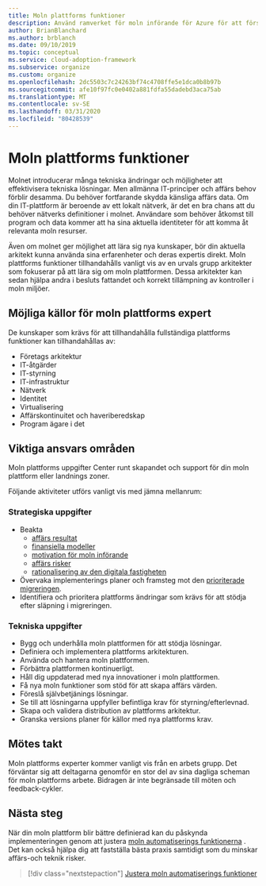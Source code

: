 ```yaml
---
title: Moln plattforms funktioner
description: Använd ramverket för moln införande för Azure för att förstå bildande av moln plattforms funktioner.
author: BrianBlanchard
ms.author: brblanch
ms.date: 09/10/2019
ms.topic: conceptual
ms.service: cloud-adoption-framework
ms.subservice: organize
ms.custom: organize
ms.openlocfilehash: 2dc5503c7c24263bf74c4708ffe5e1dca0b8b97b
ms.sourcegitcommit: afe10f97fc0e0402a881fdfa55dadebd3aca75ab
ms.translationtype: MT
ms.contentlocale: sv-SE
ms.lasthandoff: 03/31/2020
ms.locfileid: "80428539"
---
```

# <a name="cloud-platform-capabilities"></a>Moln plattforms funktioner

Molnet introducerar många tekniska ändringar och möjligheter att effektivisera tekniska lösningar. Men allmänna IT-principer och affärs behov förblir desamma. Du behöver fortfarande skydda känsliga affärs data. Om din IT-plattform är beroende av ett lokalt nätverk, är det en bra chans att du behöver nätverks definitioner i molnet. Användare som behöver åtkomst till program och data kommer att ha sina aktuella identiteter för att komma åt relevanta moln resurser.

Även om molnet ger möjlighet att lära sig nya kunskaper, bör din aktuella arkitekt kunna använda sina erfarenheter och deras expertis direkt. Moln plattforms funktioner tillhandahålls vanligt vis av en urvals grupp arkitekter som fokuserar på att lära sig om moln plattformen. Dessa arkitekter kan sedan hjälpa andra i besluts fattandet och korrekt tillämpning av kontroller i moln miljöer.

## <a name="possible-sources-for-cloud-platform-expertise"></a>Möjliga källor för moln plattforms expert

De kunskaper som krävs för att tillhandahålla fullständiga plattforms funktioner kan tillhandahållas av:

- Företags arkitektur
- IT-åtgärder
- IT-styrning
- IT-infrastruktur
- Nätverk
- Identitet
- Virtualisering
- Affärskontinuitet och haveriberedskap
- Program ägare i det

## <a name="key-responsibilities"></a>Viktiga ansvars områden

Moln plattforms uppgifter Center runt skapandet och support för din moln plattform eller landnings zoner.

Följande aktiviteter utförs vanligt vis med jämna mellanrum:

### <a name="strategic-tasks"></a>Strategiska uppgifter

- Beakta
  - [affärs resultat](../strategy/business-outcomes/index.md)
  - [finansiella modeller](../strategy/financial-models.md)
  - [motivation för moln införande](../strategy/motivations.md)
  - [affärs risker](../govern/policy-compliance/risk-tolerance.md)
  - [rationalisering av den digitala fastigheten](../digital-estate/index.md)
- Övervaka implementerings planer och framsteg mot den [prioriterade migreringen](../migrate/migration-considerations/assess/release-iteration-backlog.md).
- Identifiera och prioritera plattforms ändringar som krävs för att stödja efter släpning i migreringen.

### <a name="technical-tasks"></a>Tekniska uppgifter

- Bygg och underhålla moln plattformen för att stödja lösningar.
- Definiera och implementera plattforms arkitekturen.
- Använda och hantera moln plattformen.
- Förbättra plattformen kontinuerligt.
- Håll dig uppdaterad med nya innovationer i moln plattformen.
- Få nya moln funktioner som stöd för att skapa affärs värden.
- Föreslå självbetjänings lösningar.
- Se till att lösningarna uppfyller befintliga krav för styrning/efterlevnad.
- Skapa och validera distribution av plattforms arkitektur.
- Granska versions planer för källor med nya plattforms krav.

## <a name="meeting-cadence"></a>Mötes takt

Moln plattforms experter kommer vanligt vis från en arbets grupp. Det förväntar sig att deltagarna genomför en stor del av sina dagliga scheman för moln plattforms arbete. Bidragen är inte begränsade till möten och feedback-cykler.

## <a name="next-steps"></a>Nästa steg

När din moln plattform blir bättre definierad kan du påskynda implementeringen genom att justera [moln automatiserings funktionerna](./cloud-automation.md) . Det kan också hjälpa dig att fastställa bästa praxis samtidigt som du minskar affärs-och teknik risker.

> [!div class="nextstepaction"]
> [Justera moln automatiserings funktioner](./cloud-automation.md)
